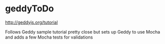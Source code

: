 geddyToDo
=========
http://geddyjs.org/tutorial

Follows Geddy sample tutorial pretty close but sets up Geddy to use Mocha and adds a few Mocha tests for validations
